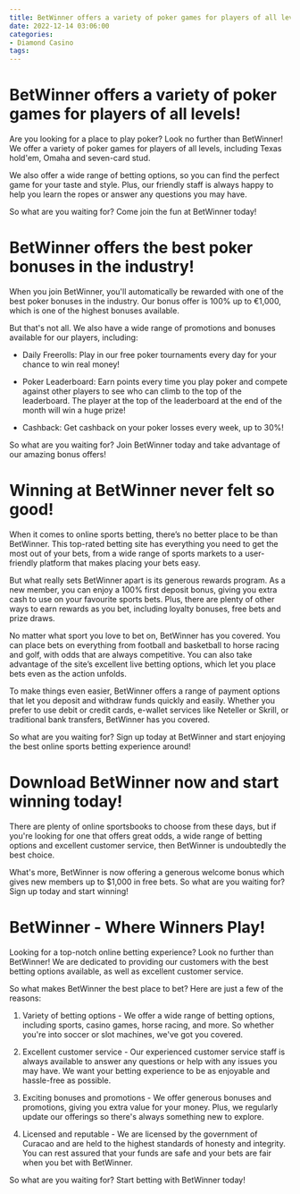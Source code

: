 ```yaml
---
title: BetWinner offers a variety of poker games for players of all levels!
date: 2022-12-14 03:06:00
categories:
- Diamond Casino
tags:
---
```



#  BetWinner offers a variety of poker games for players of all levels!

Are you looking for a place to play poker? Look no further than BetWinner! We offer a variety of poker games for players of all levels, including Texas hold'em, Omaha and seven-card stud.

We also offer a wide range of betting options, so you can find the perfect game for your taste and style. Plus, our friendly staff is always happy to help you learn the ropes or answer any questions you may have.

So what are you waiting for? Come join the fun at BetWinner today!

#  BetWinner offers the best poker bonuses in the industry!

When you join BetWinner, you'll automatically be rewarded with one of the best poker bonuses in the industry. Our bonus offer is 100% up to €1,000, which is one of the highest bonuses available.

But that's not all. We also have a wide range of promotions and bonuses available for our players, including:

- Daily Freerolls: Play in our free poker tournaments every day for your chance to win real money!

- Poker Leaderboard: Earn points every time you play poker and compete against other players to see who can climb to the top of the leaderboard. The player at the top of the leaderboard at the end of the month will win a huge prize!

- Cashback: Get cashback on your poker losses every week, up to 30%!

So what are you waiting for? Join BetWinner today and take advantage of our amazing bonus offers!

#  Winning at BetWinner never felt so good!

When it comes to online sports betting, there’s no better place to be than BetWinner. This top-rated betting site has everything you need to get the most out of your bets, from a wide range of sports markets to a user-friendly platform that makes placing your bets easy.

But what really sets BetWinner apart is its generous rewards program. As a new member, you can enjoy a 100% first deposit bonus, giving you extra cash to use on your favourite sports bets. Plus, there are plenty of other ways to earn rewards as you bet, including loyalty bonuses, free bets and prize draws.

No matter what sport you love to bet on, BetWinner has you covered. You can place bets on everything from football and basketball to horse racing and golf, with odds that are always competitive. You can also take advantage of the site’s excellent live betting options, which let you place bets even as the action unfolds.

To make things even easier, BetWinner offers a range of payment options that let you deposit and withdraw funds quickly and easily. Whether you prefer to use debit or credit cards, e-wallet services like Neteller or Skrill, or traditional bank transfers, BetWinner has you covered.

So what are you waiting for? Sign up today at BetWinner and start enjoying the best online sports betting experience around!

#  Download BetWinner now and start winning today!

There are plenty of online sportsbooks to choose from these days, but if you're looking for one that offers great odds, a wide range of betting options and excellent customer service, then BetWinner is undoubtedly the best choice.

What's more, BetWinner is now offering a generous welcome bonus which gives new members up to $1,000 in free bets. So what are you waiting for? Sign up today and start winning!

#  BetWinner - Where Winners Play!

Looking for a top-notch online betting experience? Look no further than BetWinner! We are dedicated to providing our customers with the best betting options available, as well as excellent customer service.

So what makes BetWinner the best place to bet? Here are just a few of the reasons:

1. Variety of betting options - We offer a wide range of betting options, including sports, casino games, horse racing, and more. So whether you're into soccer or slot machines, we've got you covered.

2. Excellent customer service - Our experienced customer service staff is always available to answer any questions or help with any issues you may have. We want your betting experience to be as enjoyable and hassle-free as possible.

3. Exciting bonuses and promotions - We offer generous bonuses and promotions, giving you extra value for your money. Plus, we regularly update our offerings so there's always something new to explore.

4. Licensed and reputable - We are licensed by the government of Curacao and are held to the highest standards of honesty and integrity. You can rest assured that your funds are safe and your bets are fair when you bet with BetWinner.

So what are you waiting for? Start betting with BetWinner today!